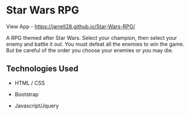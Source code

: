 # Star Wars RPG

View App - https://jarrell28.github.io/Star-Wars-RPG/

A RPG themed after Star Wars. Select your champion, then select your enemy and battle it out. You must defeat all the enemies to win the game. But be careful of the order you choose your enemies or you may die. 

## Technologies Used

- HTML / CSS

- Bootstrap

- Javascript/Jquery
